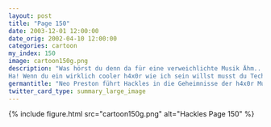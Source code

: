 ```yaml
---
layout: post
title: "Page 150"
date: 2003-12-01 12:00:00
date_orig: 2002-04-10 12:00:00
categories: cartoon
my_index: 150
image: cartoon150g.png
description: "Was hörst du denn da für eine verweichlichte Musik Ähm... Steely Dan.
Ha! Wenn du ein wirklich cooler h4x0r wie ich sein willst musst du Techno hören Hier ist das neueste Album von Swinewerk Nun, ich finde ihr altes Zeug ist besser Hackles Preston"
germantitle: "Neo Preston führt Hackles in die Geheimnisse der h4x0r Musik ein"
twitter_card_type: summary_large_image
---
```


{% include figure.html src="cartoon150g.png" alt="Hackles Page 150"  %}
